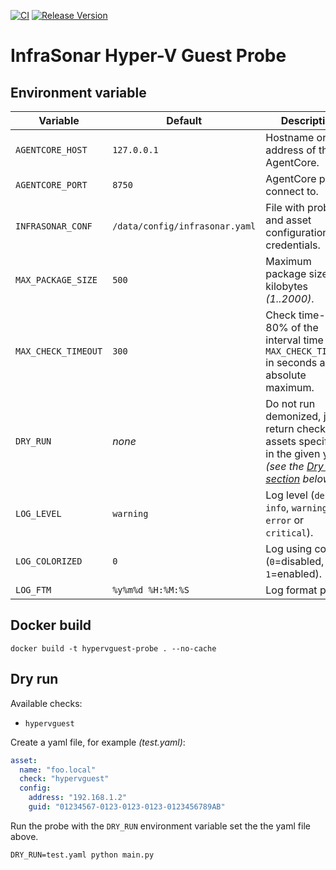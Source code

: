 [![CI](https://github.com/infrasonar/hypervguest-probe/workflows/CI/badge.svg)](https://github.com/infrasonar/hypervguest-probe/actions)
[![Release Version](https://img.shields.io/github/release/infrasonar/hypervguest-probe)](https://github.com/infrasonar/hypervguest-probe/releases)

# InfraSonar Hyper-V Guest Probe

## Environment variable

Variable            | Default                        | Description
------------------- | ------------------------------ | ------------
`AGENTCORE_HOST`    | `127.0.0.1`                    | Hostname or Ip address of the AgentCore.
`AGENTCORE_PORT`    | `8750`                         | AgentCore port to connect to.
`INFRASONAR_CONF`   | `/data/config/infrasonar.yaml` | File with probe and asset configuration like credentials.
`MAX_PACKAGE_SIZE`  | `500`                          | Maximum package size in kilobytes _(1..2000)_.
`MAX_CHECK_TIMEOUT` | `300`                          | Check time-out is 80% of the interval time with `MAX_CHECK_TIMEOUT` in seconds as absolute maximum.
`DRY_RUN`           | _none_                         | Do not run demonized, just return checks and assets specified in the given yaml _(see the [Dry run section](#dry-run) below)_.
`LOG_LEVEL`         | `warning`                      | Log level (`debug`, `info`, `warning`, `error` or `critical`).
`LOG_COLORIZED`     | `0`                            | Log using colors (`0`=disabled, `1`=enabled).
`LOG_FTM`           | `%y%m%d %H:%M:%S`              | Log format prefix.

## Docker build

```
docker build -t hypervguest-probe . --no-cache
```

## Dry run

Available checks:
- `hypervguest`

Create a yaml file, for example _(test.yaml)_:

```yaml
asset:
  name: "foo.local"
  check: "hypervguest"
  config:
    address: "192.168.1.2"
    guid: "01234567-0123-0123-0123-0123456789AB"
```

Run the probe with the `DRY_RUN` environment variable set the the yaml file above.

```
DRY_RUN=test.yaml python main.py
```
